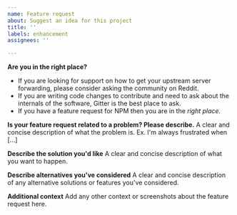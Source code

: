 ```yaml
---
name: Feature request
about: Suggest an idea for this project
title: ''
labels: enhancement
assignees: ''

---
```


**Are you in the right place?**
- If you are looking for support on how to get your upstream server forwarding, please consider asking the community on Reddit.
- If you are writing code changes to contribute and need to ask about the internals of the software, Gitter is the best place to ask.
- If you have a feature request for NPM then you are in the *right place.*

**Is your feature request related to a problem? Please describe.**
A clear and concise description of what the problem is. Ex. I'm always frustrated when [...]

**Describe the solution you'd like**
A clear and concise description of what you want to happen.

**Describe alternatives you've considered**
A clear and concise description of any alternative solutions or features you've considered.

**Additional context**
Add any other context or screenshots about the feature request here.
